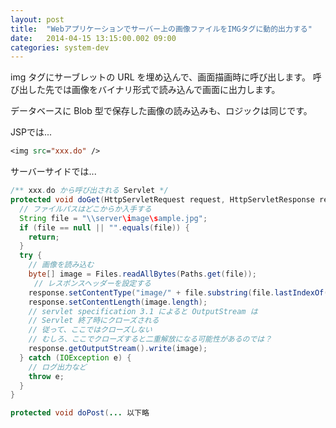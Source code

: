 ```yaml
---
layout: post
title:  "Webアプリケーションでサーバー上の画像ファイルをIMGタグに動的出力する"
date:   2014-04-15 13:15:00.002 09:00
categories: system-dev
---
```


img タグにサーブレットの URL を埋め込んで、画面描画時に呼び出します。
呼び出した先では画像をバイナリ形式で読み込んで画面に出力します。

データベースに Blob 型で保存した画像の読み込みも、ロジックは同じです。

JSPでは...

```jsp
<img src="xxx.do" />
```

サーバーサイドでは...

```java
/** xxx.do から呼び出される Servlet */
protected void doGet(HttpServletRequest request, HttpServletResponse response) throws ServletException, IOException {
  // ファイルパスはどこからか入手する
  String file = "\\server\image\sample.jpg";
  if (file == null || "".equals(file)) {
    return;
  }
  try {
    // 画像を読み込む
    byte[] image = Files.readAllBytes(Paths.get(file));
　　  // レスポンスヘッダーを設定する
    response.setContentType("image/" + file.substring(file.lastIndexOf(".")));
    response.setContentLength(image.length);
    // servlet specification 3.1 によると OutputStream は
    // Servlet 終了時にクローズされる
    // 従って、ここではクローズしない
    // むしろ、ここでクローズすると二重解放になる可能性があるのでは？
    response.getOutputStream().write(image);
  } catch (IOException e) {
    // ログ出力など
    throw e;
  }
}

protected void doPost(... 以下略
```
